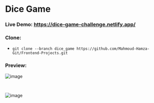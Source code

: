 # Dice Game

### Live Demo: https://dice-game-challenge.netlify.app/

### Clone:
- `git clone --branch dice_game https://github.com/Mahmoud-Hamza-Git/Frontend-Projects.git`

### Preview:
![image](https://github.com/Mahmoud-Hamza-Git/Frontend-Projects/assets/86957735/a7ddee61-ade2-48b6-bf2d-cd6b2af59dd2)

<br/>

![image](https://github.com/Mahmoud-Hamza-Git/Frontend-Projects/assets/86957735/955630af-5344-42ea-8a3c-493bd60e2a0e)
